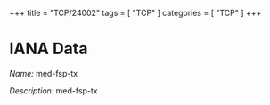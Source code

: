 +++
title = "TCP/24002"
tags = [ "TCP" ]
categories = [ "TCP" ]
+++

# IANA Data

_Name:_ med-fsp-tx

_Description:_ med-fsp-tx

